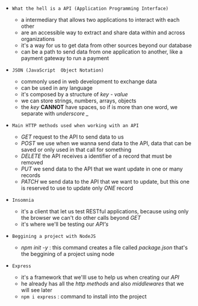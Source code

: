 - `What the hell is a API (Application Programming Interface) `
	- a intermediary that allows two applications to interact with each other
	- are an accessible way to extract and share data within and across organizations
	- it's a way for us to get data from other sources beyond our database
	- can be a path to send data from one application to another, like a payment gateway to run a payment

- `JSON (JavaScript  Object Notation)` 
	- commonly used in web development to exchange data
	- can be used in any language
	- it's composed by a structure of *key - value* 
	- we can store strings, numbers, arrays, objects
	- the *key* **CANNOT** have spaces, so if is more than one word, we separate with *underscore _* 

- `Main HTTP methods used when working with an API`
	- *GET* request to the API to send data to us
	- *POST* we use when we wanna send data to the API, data that can be saved or only used in that call for something
	- *DELETE* the API receives a identifier of a record that must be removed
	- *PUT* we send data to the API that we want update in one or many records
	- *PATCH* we send data to the API that we want to update, but this one is reserved to use to update only *ONE* record

- `Insomnia` 
	- it's a client that let us test RESTful applications, because using only the browser we can't do other calls beyond *GET* 
	- it's where we'll be testing our *API's* 

- `Beggining a project with NodeJS`
	- *npm init -y* : this command creates a file called *package.json* that's the beggining of a project using node
- `Express` 
	- it's a framework that we'lll use to help us when creating our *API*
	- he already has all the *http methods* and also *middlewares* that we will see later 
	- `npm i express` : command to install into the project
